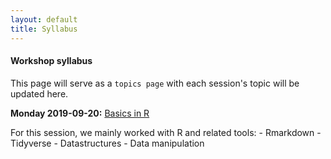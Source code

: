 ```yaml
---
layout: default
title: Syllabus
---
```


#### Workshop syllabus

This page will serve as a `topics page` with each session's topic will be updated here.

**Monday 2019-09-20:** [Basics in R][1]

For this session, we mainly worked with R and related tools:
 	- Rmarkdown
	- Tidyverse
	- Datastructures
	- Data manipulation

[1]: Data/2019-09-20/Introduction_workshop/
